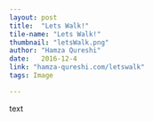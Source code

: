 ```yaml
---
layout: post
title:  "Lets Walk!"
tile-name: "Lets Walk!"
thumbnail: "letsWalk.png"
author: "Hamza Qureshi"
date:   2016-12-4
link: "hamza-qureshi.com/letswalk"
tags: Image

---
```


text